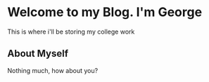 # Welcome to my Blog. I'm George
This is where i'll be storing my college work 
## About Myself 
Nothing much, how about you? 
